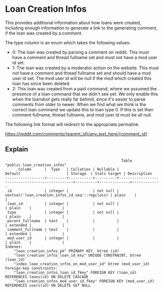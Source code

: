# Loan Creation Infos

This provides additional information about how loans were created, including
enough information to generate a link to the generating comment, if the loan
was created by a comment.

The type column is an enum which takes the following values:

- 0: The loan was created by parsing a comment on reddit. This must have a
  comment and thread fullname set and must not have a mod user id set.
- 1: The loan was created by a moderator action on the website. This must
  not have a comment and thread fullname set and should have a mod user id
  set. The mod user id will be null if the mod which created this loan has
  since been deleted.
- 2: This loan was created from a paid command, where we assumed the presence
  of a loan command that we didn't see yet. We only enable this when the
  loansbot gets really far behind, since it's easier to parse comments from
  older to newer. When we find what we think is the correct loan command we
  update this to loan type 0. If this is set then comment fullname, thread
  fullname, and mod user id must be all null.

The following link format will redirect to the appropriate permalink:

https://reddit.com/comments/{parent_id}/any_text_here/{comment_id}


## Explain

```
                                                     Table "public.loan_creation_infos"
      Column      |  Type   | Collation | Nullable |                     Default                     | Storage  | Stats target | Description
------------------+---------+-----------+----------+-------------------------------------------------+----------+--------------+-------------
 id               | integer |           | not null | nextval('loan_creation_infos_id_seq'::regclass) | plain    |              |
 loan_id          | integer |           | not null |                                                 | plain    |              |
 type             | integer |           | not null |                                                 | plain    |              |
 parent_fullname  | text    |           |          |                                                 | extended |              |
 comment_fullname | text    |           |          |                                                 | extended |              |
 mod_user_id      | integer |           |          |                                                 | plain    |              |
Indexes:
    "loan_creation_infos_pk" PRIMARY KEY, btree (id)
    "loan_creation_infos_loan_id_key" UNIQUE CONSTRAINT, btree (loan_id)
    "index_loan_creation_infos_on_mod_user_id" btree (mod_user_id)
Foreign-key constraints:
    "loan_creation_infos_loan_id_fkey" FOREIGN KEY (loan_id) REFERENCES loans(id) ON DELETE CASCADE
    "loan_creation_infos_mod_user_id_fkey" FOREIGN KEY (mod_user_id) REFERENCES users(id) ON DELETE SET NULL
```

